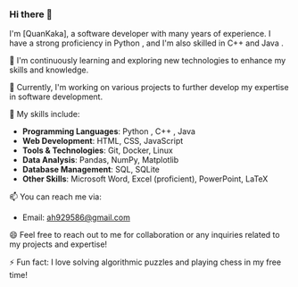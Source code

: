 ### Hi there 👋 

I'm [QuanKaka], a software developer with many years of experience. I have a strong proficiency in Python , and I'm also skilled in C++ and Java . 

🌱 I'm continuously learning and exploring new technologies to enhance my skills and knowledge.

🔭 Currently, I'm working on various projects to further develop my expertise in software development.

💼 My skills include:
- **Programming Languages**: Python , C++ , Java 
- **Web Development**: HTML, CSS, JavaScript
- **Tools & Technologies**: Git, Docker, Linux
- **Data Analysis**: Pandas, NumPy, Matplotlib
- **Database Management**: SQL, SQLite
- **Other Skills**: Microsoft Word, Excel (proficient), PowerPoint, LaTeX

📫 You can reach me via:
- Email: ah929586@gmail.com

😄 Feel free to reach out to me for collaboration or any inquiries related to my projects and expertise!

⚡ Fun fact: I love solving algorithmic puzzles and playing chess in my free time!


